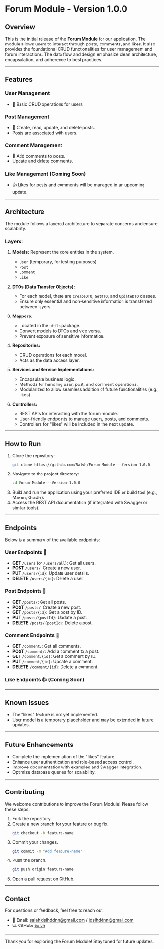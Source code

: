 # Forum Module - Version 1.0.0

## Overview
This is the initial release of the **Forum Module** for our application. The module allows users to interact through posts, comments, and likes. It also provides the foundational CRUD functionalities for user management and forum interactions. The data flow and design emphasize clean architecture, encapsulation, and adherence to best practices.

---

## Features
### User Management
- 👤 Basic CRUD operations for users.

### Post Management
- 📝 Create, read, update, and delete posts.
- Posts are associated with users.

### Comment Management
- 💬 Add comments to posts.
- Update and delete comments.

### Like Management (Coming Soon)
- 👍 Likes for posts and comments will be managed in an upcoming update.

---

## Architecture
The module follows a layered architecture to separate concerns and ensure scalability.

### Layers:
1. **Models:** Represent the core entities in the system.
   - `User` (temporary, for testing purposes)
   - `Post`
   - `Comment`
   - `Like`

2. **DTOs (Data Transfer Objects):**
   - For each model, there are `CreateDTO`, `GetDTO`, and `UpdateDTO` classes.
   - Ensure only essential and non-sensitive information is transferred between layers.

3. **Mappers:**
   - Located in the `utils` package.
   - Convert models to DTOs and vice versa.
   - Prevent exposure of sensitive information.

4. **Repositories:**
   - CRUD operations for each model.
   - Acts as the data access layer.

5. **Services and Service Implementations:**
   - Encapsulate business logic.
   - Methods for handling user, post, and comment operations.
   - Modularized to allow seamless addition of future functionalities (e.g., likes).

6. **Controllers:**
   - REST APIs for interacting with the forum module.
   - User-friendly endpoints to manage users, posts, and comments.
   - Controllers for "likes" will be included in the next update.

---

## How to Run
1. Clone the repository:
   ```bash
   git clone https://github.com/5alvh/Forum-Module---Version-1.0.0
   ```
2. Navigate to the project directory:
   ```bash
   cd Forum-Module---Version-1.0.0
   ```
3. Build and run the application using your preferred IDE or build tool (e.g., Maven, Gradle).
4. Access the REST API documentation (if integrated with Swagger or similar tools).

---

## Endpoints
Below is a summary of the available endpoints:

### User Endpoints 👤
- **GET** `/users` (or `/users/all`): Get all users.
- **POST** `/users/`: Create a new user.
- **PUT** `/users/{id}`: Update user details.
- **DELETE** `/users/{id}`: Delete a user.

### Post Endpoints 📝
- **GET** `/posts/`: Get all posts.
- **POST** `/posts/`: Create a new post.
- **GET** `/posts/{id}`: Get a post by ID.
- **PUT** `/posts/{postId}`: Update a post.
- **DELETE** `/posts/{postId}`: Delete a post.

### Comment Endpoints 💬
- **GET** `/comment/`: Get all comments.
- **POST** `/comment/`: Add a comment to a post.
- **GET** `/comment/{id}`: Get a comment by ID.
- **PUT** `/comment/{id}`: Update a comment.
- **DELETE** `/comment/{id}`: Delete a comment.

### Like Endpoints 👍 (Coming Soon)

---

## Known Issues
- The "likes" feature is not yet implemented.
- User model is a temporary placeholder and may be extended in future updates.

---

## Future Enhancements
- Complete the implementation of the "likes" feature.
- Enhance user authentication and role-based access control.
- Improve documentation with examples and Swagger integration.
- Optimize database queries for scalability.

---

## Contributing
We welcome contributions to improve the Forum Module! Please follow these steps:
1. Fork the repository.
2. Create a new branch for your feature or bug fix.
   ```bash
   git checkout -b feature-name
   ```
3. Commit your changes.
   ```bash
   git commit -m "Add feature-name"
   ```
4. Push the branch.
   ```bash
   git push origin feature-name
   ```
5. Open a pull request on GitHub.

---

## Contact
For questions or feedback, feel free to reach out:
- 📧 Email: salahidslhddnn@gmail.com / idslhddnn@gmail.com
- 💻 GitHub: [5alvh](https://github.com/5alvh)

---

Thank you for exploring the Forum Module! Stay tuned for future updates.

